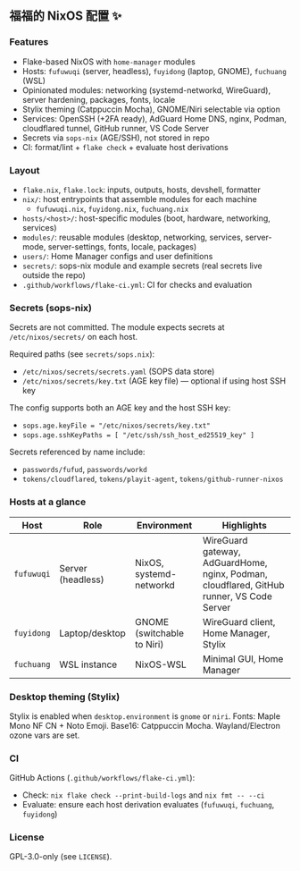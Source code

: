 ## 福福的 NixOS 配置 ✨

### Features

- Flake-based NixOS with `home-manager` modules
- Hosts: `fufuwuqi` (server, headless), `fuyidong` (laptop, GNOME), `fuchuang` (WSL)
- Opinionated modules: networking (systemd-networkd, WireGuard), server hardening, packages, fonts, locale
- Stylix theming (Catppuccin Mocha), GNOME/Niri selectable via option
- Services: OpenSSH (+2FA ready), AdGuard Home DNS, nginx, Podman, cloudflared tunnel, GitHub runner, VS Code Server
- Secrets via `sops-nix` (AGE/SSH), not stored in repo
- CI: format/lint + `flake check` + evaluate host derivations

### Layout

- `flake.nix`, `flake.lock`: inputs, outputs, hosts, devshell, formatter
- `nix/`: host entrypoints that assemble modules for each machine
  - `fufuwuqi.nix`, `fuyidong.nix`, `fuchuang.nix`
- `hosts/<host>/`: host-specific modules (boot, hardware, networking, services)
- `modules/`: reusable modules (desktop, networking, services, server-mode, server-settings, fonts, locale, packages)
- `users/`: Home Manager configs and user definitions
- `secrets/`: sops-nix module and example secrets (real secrets live outside the repo)
- `.github/workflows/flake-ci.yml`: CI for checks and evaluation

### Secrets (sops-nix)

Secrets are not committed. The module expects secrets at `/etc/nixos/secrets/` on each host.

Required paths (see `secrets/sops.nix`):

- `/etc/nixos/secrets/secrets.yaml` (SOPS data store)
- `/etc/nixos/secrets/key.txt` (AGE key file) — optional if using host SSH key

The config supports both an AGE key and the host SSH key:

- `sops.age.keyFile = "/etc/nixos/secrets/key.txt"`
- `sops.age.sshKeyPaths = [ "/etc/ssh/ssh_host_ed25519_key" ]`

Secrets referenced by name include:

- `passwords/fufud`, `passwords/workd`
- `tokens/cloudflared`, `tokens/playit-agent`, `tokens/github-runner-nixos`

### Hosts at a glance

| Host | Role | Environment | Highlights |
| --- | --- | --- | --- |
| `fufuwuqi` | Server (headless) | NixOS, systemd-networkd | WireGuard gateway, AdGuardHome, nginx, Podman, cloudflared, GitHub runner, VS Code Server |
| `fuyidong` | Laptop/desktop | GNOME (switchable to Niri) | WireGuard client, Home Manager, Stylix |
| `fuchuang` | WSL instance | NixOS-WSL | Minimal GUI, Home Manager |

### Desktop theming (Stylix)

Stylix is enabled when `desktop.environment` is `gnome` or `niri`. Fonts: Maple Mono NF CN + Noto Emoji. Base16: Catppuccin Mocha. Wayland/Electron ozone vars are set.

### CI

GitHub Actions (`.github/workflows/flake-ci.yml`):

- Check: `nix flake check --print-build-logs` and `nix fmt -- --ci`
- Evaluate: ensure each host derivation evaluates (`fufuwuqi`, `fuchuang`, `fuyidong`)

### License

GPL-3.0-only (see `LICENSE`).



